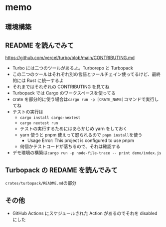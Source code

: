 # memo

## 環境構築

## README を読んでみて

https://github.com/vercel/turbo/blob/main/CONTRIBUTING.md

- Turbo には二つのツールがあるよ。Turborepo と Turbopack
- この二つのツールはそれぞれ別の言語とツールチェイン使ってるけど、最終的には Rust に統一するよ
- それまではそれぞれの CONTRIBUTING を見てね
- Turbopack では Cargo のワークスペースを使ってる
- crate を部分的に使う場合は`cargo run -p [CRATE_NAME]`コマンドで実行してね
- テストの実行は
  - `cargo install cargo-nextest`
  - `cargo nextest run`
  - テストの実行するためにはあらかじめ yarn をしておく
  - yarn 使うと pnpm 使えって怒られるので `pnpm install`を使う
    - Usage Error: This project is configured to use pnpm
  - 何個かテストコードが落ちるので、それは確認する
- デモ環境の構築は`cargo run -p node-file-trace -- print demo/index.js`

## Turbopack の REDAME を読んでみて

`crates/turbopack/README.md`の部分

## その他

- GitHub Actions にスケジュールされた Action があるのでそれを disabled にした
